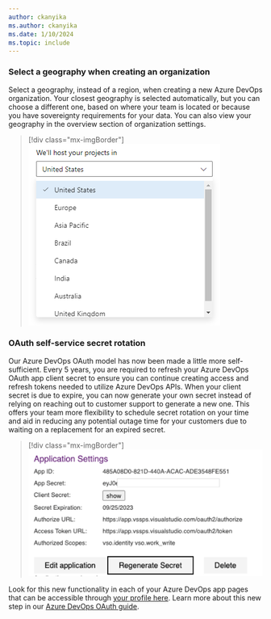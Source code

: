 ```yaml
---
author: ckanyika
ms.author: ckanyika
ms.date: 1/10/2024
ms.topic: include
---
```



### Select a geography when creating an organization

Select a geography, instead of a region, when creating a new Azure DevOps organization. Your closest geography is selected automatically, but you can choose a different one, based on where your team is located or because you have sovereignty requirements for your data. You can also view your geography in the overview section of organization settings.

> [!div class="mx-imgBorder"]
> ![Screenshot of Select a geography.](../../media/232-general-01.png "Screenshot of Select a geography")

###  OAuth self-service secret rotation

Our Azure DevOps OAuth model has now been made a little more self-sufficient. Every 5 years, you are required to refresh your Azure DevOps OAuth app client secret to ensure you can continue creating access and refresh tokens needed to utilize Azure DevOps APIs. When your client secret is due to expire, you can now generate your own secret instead of relying on reaching out to customer support to generate a new one. This offers your team more flexibility to schedule secret rotation on your time and aid in reducing any potential outage time for your customers due to waiting on a replacement for an expired secret. 

> [!div class="mx-imgBorder"]
> ![Screenshot of self-service secret rotation.](../../media/232-general-02.png "Screenshot of self-service secret rotation")

Look for this new functionality in each of your Azure DevOps app pages that can be accessible through [your profile here](https://aex.dev.azure.com/me?mkt=en-US). Learn more about this new step in our [Azure DevOps OAuth guide](azure/devops/integrate/get-started/authentication/azure-devops-oauth?view=azure-devops).